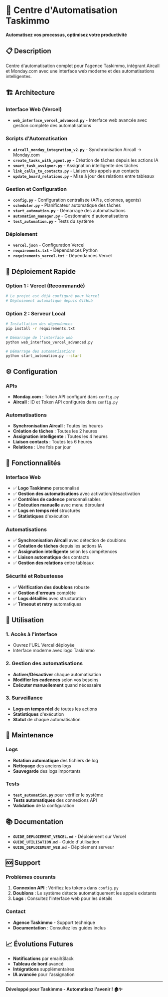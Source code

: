 # 🚀 Centre d'Automatisation Taskimmo

**Automatisez vos processus, optimisez votre productivité**

## 📋 Description

Centre d'automatisation complet pour l'agence Taskimmo, intégrant Aircall et Monday.com avec une interface web moderne et des automatisations intelligentes.

## 🏗️ Architecture

### **Interface Web (Vercel)**
- **`web_interface_vercel_advanced.py`** - Interface web avancée avec gestion complète des automatisations

### **Scripts d'Automatisation**
- **`aircall_monday_integration_v2.py`** - Synchronisation Aircall → Monday.com
- **`create_tasks_with_agent.py`** - Création de tâches depuis les actions IA
- **`smart_task_assigner.py`** - Assignation intelligente des tâches
- **`link_calls_to_contacts.py`** - Liaison des appels aux contacts
- **`update_board_relations.py`** - Mise à jour des relations entre tableaux

### **Gestion et Configuration**
- **`config.py`** - Configuration centralisée (APIs, colonnes, agents)
- **`scheduler.py`** - Planificateur automatique des tâches
- **`start_automation.py`** - Démarrage des automatisations
- **`automation_manager.py`** - Gestionnaire d'automatisations
- **`test_automation.py`** - Tests du système

### **Déploiement**
- **`vercel.json`** - Configuration Vercel
- **`requirements.txt`** - Dépendances Python
- **`requirements_vercel.txt`** - Dépendances Vercel

## 🚀 Déploiement Rapide

### **Option 1 : Vercel (Recommandé)**
```bash
# Le projet est déjà configuré pour Vercel
# Déploiement automatique depuis GitHub
```

### **Option 2 : Serveur Local**
```bash
# Installation des dépendances
pip install -r requirements.txt

# Démarrage de l'interface web
python web_interface_vercel_advanced.py

# Démarrage des automatisations
python start_automation.py --start
```

## ⚙️ Configuration

### **APIs**
- **Monday.com** : Token API configuré dans `config.py`
- **Aircall** : ID et Token API configurés dans `config.py`

### **Automatisations**
- **Synchronisation Aircall** : Toutes les heures
- **Création de tâches** : Toutes les 2 heures
- **Assignation intelligente** : Toutes les 4 heures
- **Liaison contacts** : Toutes les 6 heures
- **Relations** : Une fois par jour

## 🎯 Fonctionnalités

### **Interface Web**
- ✅ **Logo Taskimmo** personnalisé
- ✅ **Gestion des automatisations** avec activation/désactivation
- ✅ **Contrôles de cadence** personnalisables
- ✅ **Exécution manuelle** avec menu déroulant
- ✅ **Logs en temps réel** structurés
- ✅ **Statistiques** d'exécution

### **Automatisations**
- ✅ **Synchronisation Aircall** avec détection de doublons
- ✅ **Création de tâches** depuis les actions IA
- ✅ **Assignation intelligente** selon les compétences
- ✅ **Liaison automatique** des contacts
- ✅ **Gestion des relations** entre tableaux

### **Sécurité et Robustesse**
- ✅ **Vérification des doublons** robuste
- ✅ **Gestion d'erreurs** complète
- ✅ **Logs détaillés** avec structuration
- ✅ **Timeout et retry** automatiques

## 📱 Utilisation

### **1. Accès à l'interface**
- Ouvrez l'URL Vercel déployée
- Interface moderne avec logo Taskimmo

### **2. Gestion des automatisations**
- **Activer/Désactiver** chaque automatisation
- **Modifier les cadences** selon vos besoins
- **Exécuter manuellement** quand nécessaire

### **3. Surveillance**
- **Logs en temps réel** de toutes les actions
- **Statistiques** d'exécution
- **Statut** de chaque automatisation

## 🔧 Maintenance

### **Logs**
- **Rotation automatique** des fichiers de log
- **Nettoyage** des anciens logs
- **Sauvegarde** des logs importants

### **Tests**
- **`test_automation.py`** pour vérifier le système
- **Tests automatiques** des connexions API
- **Validation** de la configuration

## 📚 Documentation

- **`GUIDE_DEPLOIEMENT_VERCEL.md`** - Déploiement sur Vercel
- **`GUIDE_UTILISATION.md`** - Guide d'utilisation
- **`GUIDE_DEPLOIEMENT_WEB.md`** - Déploiement serveur

## 🆘 Support

### **Problèmes courants**
1. **Connexion API** : Vérifiez les tokens dans `config.py`
2. **Doublons** : Le système détecte automatiquement les appels existants
3. **Logs** : Consultez l'interface web pour les détails

### **Contact**
- **Agence Taskimmo** - Support technique
- **Documentation** : Consultez les guides inclus

## 📈 Évolutions Futures

- **Notifications** par email/Slack
- **Tableau de bord** avancé
- **Intégrations** supplémentaires
- **IA avancée** pour l'assignation

---

**Développé pour Taskimmo - Automatisez l'avenir ! 🏠✨**
